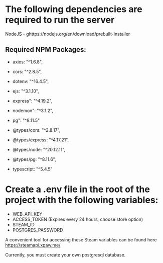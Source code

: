 # The following dependencies are required to run the server

NodeJS - ghttps://nodejs.org/en/download/prebuilt-installer

## Required NPM Packages:

- axios: "^1.6.8",
- cors: "^2.8.5",
- dotenv: "^16.4.5",
- ejs: "^3.1.10",
- express": "^4.19.2",
- nodemon": "^3.1.2",
- pg": "^8.11.5"

- @types/cors: "^2.8.17",
- @types/express: "^4.17.21",
- @types/node: "^20.12.11",
- @types/pg: "^8.11.6",
- typescript: "^5.4.5"



# Create a .env file in the root of the project with the following variables:

- WEB_API_KEY 
- ACCESS_TOKEN  (Expires every 24 hours, choose store option)
- STEAM_ID
- POSTGRES_PASSWORD

A convenient tool for accessing these Steam variables can be found here https://steamapi.xpaw.me/

Currently, you must create your own postgresql database.
